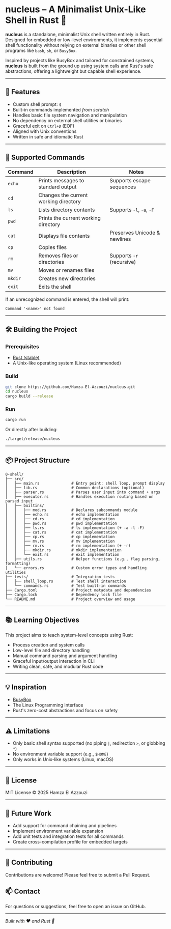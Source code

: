 # nucleus – A Minimalist Unix-Like Shell in Rust 🦀

**nucleus** is a standalone, minimalist Unix shell written entirely in Rust. Designed for embedded or low-level environments, it implements essential shell functionality without relying on external binaries or other shell programs like `bash`, `sh`, or `BusyBox`.

Inspired by projects like BusyBox and tailored for constrained systems, **nucleus** is built from the ground up using system calls and Rust's safe abstractions, offering a lightweight but capable shell experience.

---

## 🚀 Features

- Custom shell prompt: `$ `  
- Built-in commands implemented *from scratch*  
- Handles basic file system navigation and manipulation  
- No dependency on external shell utilities or binaries  
- Graceful exit on `Ctrl+D` (EOF)  
- Aligned with Unix conventions  
- Written in safe and idiomatic Rust  

---

## 🧩 Supported Commands

| Command    | Description                                  | Notes                        |
|------------|----------------------------------------------|------------------------------|
| `echo`     | Prints messages to standard output           | Supports escape sequences    |
| `cd`       | Changes the current working directory        |                              |
| `ls`       | Lists directory contents                     | Supports `-l`, `-a`, `-F`    |
| `pwd`      | Prints the current working directory         |                              |
| `cat`      | Displays file contents                       | Preserves Unicode & newlines |
| `cp`       | Copies files                                 |                              |
| `rm`       | Removes files or directories                 | Supports `-r` (recursive)    |
| `mv`       | Moves or renames files                       |                              |
| `mkdir`    | Creates new directories                      |                              |
| `exit`     | Exits the shell                              |                              |

If an unrecognized command is entered, the shell will print:
```
Command '<name>' not found
```

---

## 🛠 Building the Project

### Prerequisites

- [Rust (stable)](https://rust-lang.org/tools/install)
- A Unix-like operating system (Linux recommended)

### Build

```bash
git clone https://github.com/Hamza-El-Azzouzi/nucleus.git
cd nucleus
cargo build --release
```

### Run

```bash
cargo run
```

Or directly after building:

```bash
./target/release/nucleus
```

---

## 📦 Project Structure

```
0-shell/
├── src/
│   ├── main.rs              # Entry point: shell loop, prompt display
│   ├── lib.rs               # Common declarations (optional)
│   ├── parser.rs            # Parses user input into command + args
│   ├── executor.rs          # Handles execution routing based on parsed input
│   ├── builtins/
│   │   ├── mod.rs           # Declares subcommands module
│   │   ├── echo.rs          # echo implementation
│   │   ├── cd.rs            # cd implementation
│   │   ├── pwd.rs           # pwd implementation
│   │   ├── ls.rs            # ls implementation (+ -a -l -F)
│   │   ├── cat.rs           # cat implementation
│   │   ├── cp.rs            # cp implementation
│   │   ├── mv.rs            # mv implementation
│   │   ├── rm.rs            # rm implementation (+ -r)
│   │   ├── mkdir.rs         # mkdir implementation
│   │   └── exit.rs          # exit implementation
│   ├── utils.rs             # Helper functions (e.g., flag parsing, formatting)
│   └── errors.rs            # Custom error types and handling utilities
├── tests/                   # Integration tests
│   ├── shell_loop.rs        # Test shell interaction
│   └── commands.rs          # Test built-in commands
├── Cargo.toml               # Project metadata and dependencies
├── Cargo.lock               # Dependency lock file
└── README.md                # Project overview and usage
```

---

## 📚 Learning Objectives

This project aims to teach system-level concepts using Rust:

- Process creation and system calls
- Low-level file and directory handling
- Manual command parsing and argument handling
- Graceful input/output interaction in CLI
- Writing clean, safe, and modular Rust code

---

## 💡 Inspiration

- [BusyBox](https://busybox.net/)
- The Linux Programming Interface
- Rust's zero-cost abstractions and focus on safety

---

## ⚠️ Limitations

- Only basic shell syntax supported (no piping `|`, redirection `>`, or globbing `*`)
- No environment variable support (e.g., `$HOME`)
- Only works in Unix-like systems (Linux, macOS)

---

## 📄 License

MIT License © 2025 Hamza El Azzouzi

---

## 🧠 Future Work

- Add support for command chaining and pipelines
- Implement environment variable expansion
- Add unit tests and integration tests for all commands
- Create cross-compilation profile for embedded targets

---

## 🤝 Contributing

Contributions are welcome! Please feel free to submit a Pull Request.

## 📫 Contact

For questions or suggestions, feel free to open an issue on GitHub.

---

*Built with ❤️ and Rust 🦀*